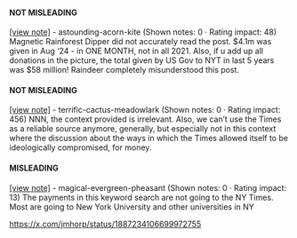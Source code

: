 #### NOT MISLEADING

[[view note]](https://x.com/i/birdwatch/n/1887214615706419494) - astounding-acorn-kite (Shown notes: 0 · Rating impact: 48)
Magnetic Rainforest Dipper did not accurately read the post. $4.1m was given in Aug ‘24 - in ONE MONTH, not in all 2021. Also, if u add up all donations in the picture, the total given by US Gov to NYT in last 5 years was $58 million! Raindeer completely misunderstood this post.

#### NOT MISLEADING

[[view note]](https://x.com/i/birdwatch/n/1887204479474569511) - terrific-cactus-meadowlark (Shown notes: 0 · Rating impact: 456)
NNN, the context provided is irrelevant. Also, we can’t use the Times as a reliable source anymore, generally, but especially not in this context where the discussion about the ways in which the Times allowed itself to be ideologically compromised, for money. 

#### MISLEADING

[[view note]](https://x.com/i/birdwatch/n/1887237668356169824) - magical-evergreen-pheasant (Shown notes: 0 · Rating impact: 13)
The payments in this keyword search are not going to the NY Times. Most are going to New York University and other universities in NY

https://x.com/jmhorp/status/1887234106699972755


